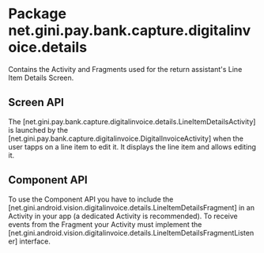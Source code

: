 # Package net.gini.pay.bank.capture.digitalinvoice.details

Contains the Activity and Fragments used for the return assistant's Line Item Details Screen.

## Screen API

The [net.gini.pay.bank.capture.digitalinvoice.details.LineItemDetailsActivity] is launched by the
[net.gini.pay.bank.capture.digitalinvoice.DigitalInvoiceActivity] when the user tapps on a line item to edit it. It displays the line item and
allows editing it.

## Component API

To use the Component API you have to include the [net.gini.android.vision.digitalinvoice.details.LineItemDetailsFragment] in an Activity in
your app (a dedicated Activity is recommended). To receive events from the Fragment your Activity must implement the
[net.gini.android.vision.digitalinvoice.details.LineItemDetailsFragmentListener] interface.